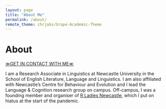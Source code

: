 ```yaml
---
layout: page
title: "About Me"
permalink: /about/
remote_theme: chrjabs/Grape-Academic-Theme
---
```


# About

[≫GET IN CONTACT WITH ME≪](mail-to:lauren.ackerman@ncl.ac.uk)

I am a Research Associate in Linguistics at Newcastle University in the School of English Literature, Language and Linguistics. I am also affiliated with Newcastle’s Centre for Behaviour and Evolution and I lead the Language & Cognition research group on campus. Off-campus, I was a founding member and organiser of [R Ladies Newcastle](https://www.meetup.com/rladies-newcastle/), which I put on hiatus at the start of the pandemic.